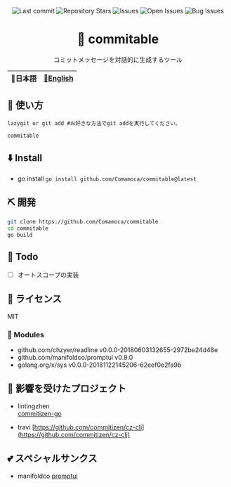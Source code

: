 <div align="center">

![Last commit](https://img.shields.io/github/last-commit/Comamoca/commitable?style=flat-square)
![Repository Stars](https://img.shields.io/github/stars/Comamoca/commitable?style=flat-square)
![Issues](https://img.shields.io/github/issues/Comamoca/commitable?style=flat-square)
![Open Issues](https://img.shields.io/github/issues-raw/Comamoca/commitable?style=flat-square)
![Bug Issues](https://img.shields.io/github/issues/Comamoca/commitable/bug?style=flat-square)

# 🦊 commitable

コミットメッセージを対話的に生成するツール

</div>

<table>
  <thead>
    <tr>
      <th style="text-align:center">🍡日本語</th>
      <th style="text-align:center"><a href="README.md">🍔English</a></th>
    </tr>
  </thead>
</table>

<div align="center">

</div>

## 🚀 使い方

```
lazygit or git add #お好きな方法でgit addを実行してください。

commitable
```

## ⬇️  Install

- go install
`go install github.com/Comamoca/commitable@latest`


## ⛏️   開発

```sh
git clone https://github.com/Comamoca/commitable
cd commitable
go build
```
## 📝 Todo

- [ ] オートスコープの実装

## 📜 ライセンス

MIT

### 🧩 Modules

- github.com/chzyer/readline v0.0.0-20180603132655-2972be24d48e
- github.com/manifoldco/promptui v0.9.0
- golang.org/x/sys v0.0.0-20181122145206-62eef0e2fa9b

## 👏 影響を受けたプロジェクト

- lintingzhen  
[commitizen-go](https://github.com/lintingzhen/commitizen-go)

- travi 
[https://github.com/commitizen/cz-cli](https://github.com/commitizen/cz-cli)

## 💕 スペシャルサンクス

- manifoldco
[promptui](https://github.com/manifoldco/promptui)

